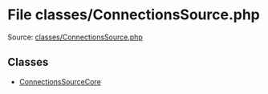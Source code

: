 File classes/ConnectionsSource.php
=========

Source: [classes/ConnectionsSource.php](https://github.com/PrestaShop/PrestaShop/blob/1.6.0.6/classes/ConnectionsSource.php)


Classes
-------

* [ConnectionsSourceCore](class.ConnectionsSourceCore.md)

